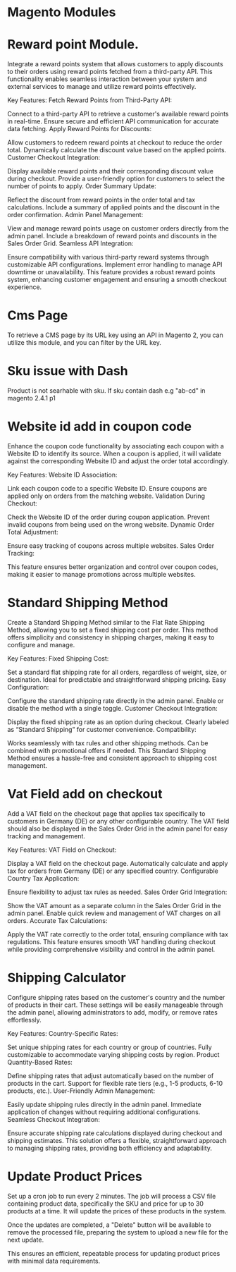 # Magento Modules

# Reward point Module.
Integrate a reward points system that allows customers to apply discounts to their orders using reward points fetched from a third-party API. This functionality enables seamless interaction between your system and external services to manage and utilize reward points effectively.

Key Features:
Fetch Reward Points from Third-Party API:

Connect to a third-party API to retrieve a customer's available reward points in real-time.
Ensure secure and efficient API communication for accurate data fetching.
Apply Reward Points for Discounts:

Allow customers to redeem reward points at checkout to reduce the order total.
Dynamically calculate the discount value based on the applied points.
Customer Checkout Integration:

Display available reward points and their corresponding discount value during checkout.
Provide a user-friendly option for customers to select the number of points to apply.
Order Summary Update:

Reflect the discount from reward points in the order total and tax calculations.
Include a summary of applied points and the discount in the order confirmation.
Admin Panel Management:

View and manage reward points usage on customer orders directly from the admin panel.
Include a breakdown of reward points and discounts in the Sales Order Grid.
Seamless API Integration:

Ensure compatibility with various third-party reward systems through customizable API configurations.
Implement error handling to manage API downtime or unavailability.
This feature provides a robust reward points system, enhancing customer engagement and ensuring a smooth checkout experience.


# Cms Page

To retrieve a CMS page by its URL key using an API in Magento 2, you can utilize this module, and you can filter by the URL key.

# Sku issue with Dash

Product is not searhable with sku. If sku contain dash e.g "ab-cd" in magento 2.4.1 p1 

# Website id add in coupon code

Enhance the coupon code functionality by associating each coupon with a Website ID to identify its source. When a coupon is applied, it will validate against the corresponding Website ID and adjust the order total accordingly.

Key Features:
Website ID Association:

Link each coupon code to a specific Website ID.
Ensure coupons are applied only on orders from the matching website.
Validation During Checkout:

Check the Website ID of the order during coupon application.
Prevent invalid coupons from being used on the wrong website.
Dynamic Order Total Adjustment:

Ensure easy tracking of coupons across multiple websites.
Sales Order Tracking:

This feature ensures better organization and control over coupon codes, making it easier to manage promotions across multiple websites.

# Standard Shipping Method

Create a Standard Shipping Method similar to the Flat Rate Shipping Method, allowing you to set a fixed shipping cost per order. This method offers simplicity and consistency in shipping charges, making it easy to configure and manage.

Key Features:
Fixed Shipping Cost:

Set a standard flat shipping rate for all orders, regardless of weight, size, or destination.
Ideal for predictable and straightforward shipping pricing.
Easy Configuration:

Configure the standard shipping rate directly in the admin panel.
Enable or disable the method with a single toggle.
Customer Checkout Integration:

Display the fixed shipping rate as an option during checkout.
Clearly labeled as “Standard Shipping” for customer convenience.
Compatibility:

Works seamlessly with tax rules and other shipping methods.
Can be combined with promotional offers if needed.
This Standard Shipping Method ensures a hassle-free and consistent approach to shipping cost management.
# Vat Field add on checkout

Add a VAT field on the checkout page that applies tax specifically to customers in Germany (DE) or any other configurable country. The VAT field should also be displayed in the Sales Order Grid in the admin panel for easy tracking and management.

Key Features:
VAT Field on Checkout:

Display a VAT field on the checkout page.
Automatically calculate and apply tax for orders from Germany (DE) or any specified country.
Configurable Country Tax Application:

Ensure flexibility to adjust tax rules as needed.
Sales Order Grid Integration:

Show the VAT amount as a separate column in the Sales Order Grid in the admin panel.
Enable quick review and management of VAT charges on all orders.
Accurate Tax Calculations:

Apply the VAT rate correctly to the order total, ensuring compliance with tax regulations.
This feature ensures smooth VAT handling during checkout while providing comprehensive visibility and control in the admin panel.

# Shipping Calculator

Configure shipping rates based on the customer's country and the number of products in their cart. These settings will be easily manageable through the admin panel, allowing administrators to add, modify, or remove rates effortlessly.

Key Features:
Country-Specific Rates:

Set unique shipping rates for each country or group of countries.
Fully customizable to accommodate varying shipping costs by region.
Product Quantity-Based Rates:

Define shipping rates that adjust automatically based on the number of products in the cart.
Support for flexible rate tiers (e.g., 1-5 products, 6-10 products, etc.).
User-Friendly Admin Management:

Easily update shipping rules directly in the admin panel.
Immediate application of changes without requiring additional configurations.
Seamless Checkout Integration:

Ensure accurate shipping rate calculations displayed during checkout and shipping estimates.
This solution offers a flexible, straightforward approach to managing shipping rates, providing both efficiency and adaptability.

# Update Product Prices

Set up a cron job to run every 2 minutes. The job will process a CSV file containing product data, specifically the SKU and price for up to 30 products at a time. It will update the prices of these products in the system.

Once the updates are completed, a "Delete" button will be available to remove the processed file, preparing the system to upload a new file for the next update.

This ensures an efficient, repeatable process for updating product prices with minimal data requirements.
